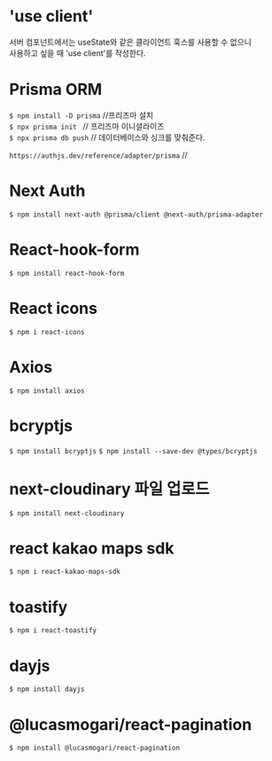 # 'use client'

서버 컴포넌트에서는 useState와 같은 클라이언트 훅스를 사용할 수 없으니  
사용하고 싶을 때 'use client'를 작성한다.

# Prisma ORM

`$ npm install -D prisma` //프리즈마 설치  
`$ npx prisma init ` // 프리즈마 이니셜라이즈  
`$ npx prisma db push` // 데이터베이스와 싱크를 맞춰준다.

`https://authjs.dev/reference/adapter/prisma` //

# Next Auth

`$ npm install next-auth @prisma/client @next-auth/prisma-adapter`

# React-hook-form

`$ npm install react-hook-form`

# React icons

`$ npm i react-icons`

# Axios

`$ npm install axios`

# bcryptjs

`$ npm install bcryptjs`
`$ npm install --save-dev @types/bcryptjs`

# next-cloudinary 파일 업로드

`$ npm install next-cloudinary`

# react kakao maps sdk
`$ npm i react-kakao-maps-sdk`

# toastify
`$ npm i react-toastify`

# dayjs
`$ npm install dayjs`

# @lucasmogari/react-pagination
`$ npm install @lucasmogari/react-pagination`